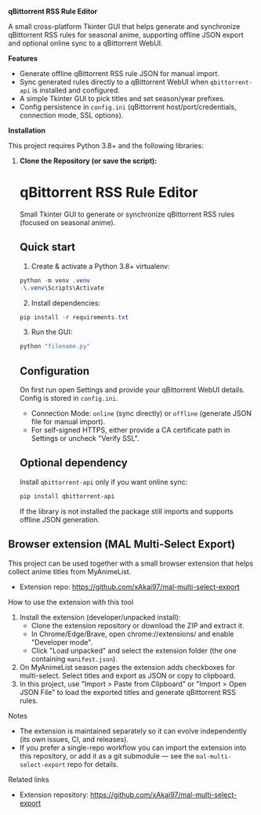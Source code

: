 **qBittorrent RSS Rule Editor**

A small cross-platform Tkinter GUI that helps generate and synchronize qBittorrent RSS rules for seasonal anime, supporting offline JSON export and optional online sync to a qBittorrent WebUI.

**Features**

- Generate offline qBittorrent RSS rule JSON for manual import.
- Sync generated rules directly to a qBittorrent WebUI when `qbittorrent-api` is installed and configured.
- A simple Tkinter GUI to pick titles and set season/year prefixes.
- Config persistence in `config.ini` (qBittorrent host/port/credentials, connection mode, SSL options).

**Installation**

This project requires Python 3.8+ and the following libraries:

1.  **Clone the Repository (or save the script):**
    # qBittorrent RSS Rule Editor

    Small Tkinter GUI to generate or synchronize qBittorrent RSS rules (focused on seasonal anime).

    ## Quick start

    1. Create & activate a Python 3.8+ virtualenv:

    ```powershell
    python -m venv .venv
    .\.venv\Scripts\Activate
    ```

    2. Install dependencies:

    ```powershell
    pip install -r requirements.txt
    ```

    3. Run the GUI:

    ```powershell
    python "filename.py"
    ```

    ## Configuration

    On first run open Settings and provide your qBittorrent WebUI details. Config is stored in `config.ini`.

    - Connection Mode: `online` (sync directly) or `offline` (generate JSON file for manual import).
    - For self-signed HTTPS, either provide a CA certificate path in Settings or uncheck "Verify SSL".

    ## Optional dependency

    Install `qbittorrent-api` only if you want online sync:

    ```powershell
    pip install qbittorrent-api
    ```

    If the library is not installed the package still imports and supports offline JSON generation.

Browser extension (MAL Multi-Select Export)
------------------------------------------

This project can be used together with a small browser extension that helps collect anime titles from MyAnimeList.

- Extension repo: https://github.com/xAkai97/mal-multi-select-export

How to use the extension with this tool
1. Install the extension (developer/unpacked install):
   - Clone the extension repository or download the ZIP and extract it.
   - In Chrome/Edge/Brave, open chrome://extensions/ and enable "Developer mode".
   - Click "Load unpacked" and select the extension folder (the one containing `manifest.json`).
2. On MyAnimeList season pages the extension adds checkboxes for multi-select. Select titles and export as JSON or copy to clipboard.
3. In this project, use "Import > Paste from Clipboard" or "Import > Open JSON File" to load the exported titles and generate qBittorrent RSS rules.

Notes
- The extension is maintained separately so it can evolve independently (its own issues, CI, and releases).
- If you prefer a single-repo workflow you can import the extension into this repository, or add it as a git submodule — see the `mal-multi-select-export` repo for details.

Related links
- Extension repository: https://github.com/xAkai97/mal-multi-select-export

